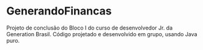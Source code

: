 # GenerandoFinancas
Projeto de conclusão do Bloco I do curso de desenvolvedor Jr. da Generation Brasil. 
Código projetado e desenvolvido em grupo, usando Java puro.
